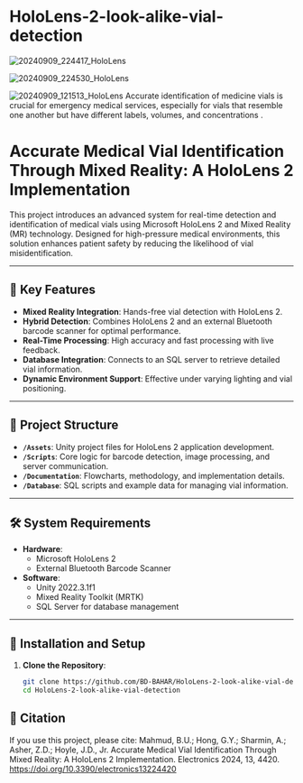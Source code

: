 # HoloLens-2-look-alike-vial-detection
 
![20240909_224417_HoloLens](https://github.com/user-attachments/assets/b4920845-ee08-4abb-8540-84caea2ba0b0)

![20240909_224530_HoloLens](https://github.com/user-attachments/assets/770cf21a-b7d9-4d43-b900-9d3e85695e4e)


![20240909_121513_HoloLens](https://github.com/user-attachments/assets/8a2e04bf-3587-478e-b0aa-01c712918296)
Accurate identification of medicine vials is crucial for emergency medical services, especially for vials that resemble one another but have different labels, volumes, and concentrations  .



# Accurate Medical Vial Identification Through Mixed Reality: A HoloLens 2 Implementation

This project introduces an advanced system for real-time detection and identification of medical vials using Microsoft HoloLens 2 and Mixed Reality (MR) technology. Designed for high-pressure medical environments, this solution enhances patient safety by reducing the likelihood of vial misidentification.

---

## 🔑 Key Features
- **Mixed Reality Integration**: Hands-free vial detection with HoloLens 2.
- **Hybrid Detection**: Combines HoloLens 2 and an external Bluetooth barcode scanner for optimal performance.
- **Real-Time Processing**: High accuracy and fast processing with live feedback.
- **Database Integration**: Connects to an SQL server to retrieve detailed vial information.
- **Dynamic Environment Support**: Effective under varying lighting and vial positioning.

---

## 📂 Project Structure
- **`/Assets`**: Unity project files for HoloLens 2 application development.
- **`/Scripts`**: Core logic for barcode detection, image processing, and server communication.
- **`/Documentation`**: Flowcharts, methodology, and implementation details.
- **`/Database`**: SQL scripts and example data for managing vial information.

---

## 🛠️ System Requirements
- **Hardware**:
  - Microsoft HoloLens 2
  - External Bluetooth Barcode Scanner
- **Software**:
  - Unity 2022.3.1f1
  - Mixed Reality Toolkit (MRTK)
  - SQL Server for database management

---

## 🚀 Installation and Setup

1. **Clone the Repository**:
   ```bash
   git clone https://github.com/BD-BAHAR/HoloLens-2-look-alike-vial-detection.git
   cd HoloLens-2-look-alike-vial-detection

## 📜 Citation
If you use this project, please cite: Mahmud, B.U.; Hong, G.Y.; Sharmin, A.; Asher, Z.D.; Hoyle, J.D., Jr. Accurate Medical Vial Identification Through Mixed Reality: A HoloLens 2 Implementation. Electronics 2024, 13, 4420. https://doi.org/10.3390/electronics13224420


